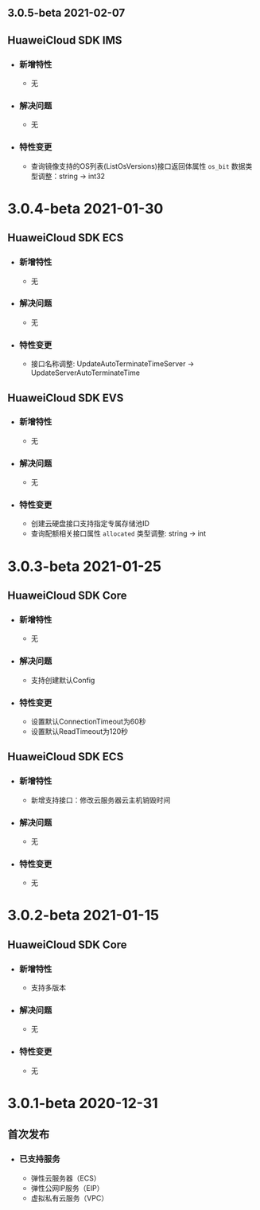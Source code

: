 ## 3.0.5-beta 2021-02-07
## HuaweiCloud SDK IMS
- ### 新增特性
    - 无
- ### 解决问题
    - 无
- ### 特性变更
    - 查询镜像支持的OS列表(ListOsVersions)接口返回体属性 `os_bit` 数据类型调整：string → int32


# 3.0.4-beta 2021-01-30
## HuaweiCloud SDK ECS
- ### 新增特性
    - 无
- ### 解决问题
    - 无
- ### 特性变更
    - 接口名称调整: UpdateAutoTerminateTimeServer → UpdateServerAutoTerminateTime

## HuaweiCloud SDK EVS
- ### 新增特性
    - 无
- ### 解决问题
    - 无
- ### 特性变更
    - 创建云硬盘接口支持指定专属存储池ID
    - 查询配额相关接口属性 `allocated` 类型调整: string → int

# 3.0.3-beta 2021-01-25
## HuaweiCloud SDK Core
- ### 新增特性
    - 无
- ### 解决问题
    - 支持创建默认Config
- ### 特性变更
    - 设置默认ConnectionTimeout为60秒
    - 设置默认ReadTimeout为120秒

## HuaweiCloud SDK ECS
- ### 新增特性
    - 新增支持接口：修改云服务器云主机销毁时间
- ### 解决问题
    - 无
- ### 特性变更
    - 无

# 3.0.2-beta 2021-01-15
## HuaweiCloud SDK Core
- ### 新增特性
    - 支持多版本
- ### 解决问题
    - 无
- ### 特性变更
    - 无


# 3.0.1-beta 2020-12-31
## 首次发布
- ### 已支持服务
    - 弹性云服务器（ECS）
    - 弹性公网IP服务（EIP）
    - 虚拟私有云服务（VPC）
